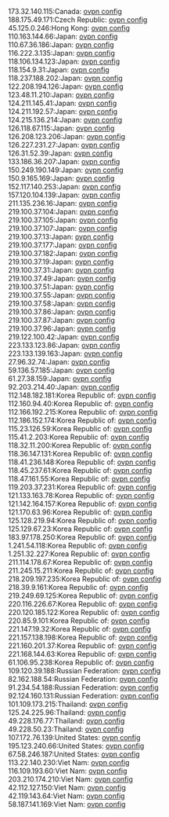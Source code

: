 173.32.140.115:Canada: [ovpn config](vpn/173_32_140_115.ovpn)  
188.175.49.171:Czech Republic: [ovpn config](vpn/188_175_49_171.ovpn)  
45.125.0.246:Hong Kong: [ovpn config](vpn/45_125_0_246.ovpn)  
110.163.144.66:Japan: [ovpn config](vpn/110_163_144_66.ovpn)  
110.67.36.186:Japan: [ovpn config](vpn/110_67_36_186.ovpn)  
116.222.3.135:Japan: [ovpn config](vpn/116_222_3_135.ovpn)  
118.106.134.123:Japan: [ovpn config](vpn/118_106_134_123.ovpn)  
118.154.9.31:Japan: [ovpn config](vpn/118_154_9_31.ovpn)  
118.237.188.202:Japan: [ovpn config](vpn/118_237_188_202.ovpn)  
122.208.194.126:Japan: [ovpn config](vpn/122_208_194_126.ovpn)  
123.48.11.210:Japan: [ovpn config](vpn/123_48_11_210.ovpn)  
124.211.145.41:Japan: [ovpn config](vpn/124_211_145_41.ovpn)  
124.211.192.57:Japan: [ovpn config](vpn/124_211_192_57.ovpn)  
124.215.136.214:Japan: [ovpn config](vpn/124_215_136_214.ovpn)  
126.118.67.115:Japan: [ovpn config](vpn/126_118_67_115.ovpn)  
126.208.123.206:Japan: [ovpn config](vpn/126_208_123_206.ovpn)  
126.227.231.27:Japan: [ovpn config](vpn/126_227_231_27.ovpn)  
126.31.52.39:Japan: [ovpn config](vpn/126_31_52_39.ovpn)  
133.186.36.207:Japan: [ovpn config](vpn/133_186_36_207.ovpn)  
150.249.190.149:Japan: [ovpn config](vpn/150_249_190_149.ovpn)  
150.9.165.169:Japan: [ovpn config](vpn/150_9_165_169.ovpn)  
152.117.140.253:Japan: [ovpn config](vpn/152_117_140_253.ovpn)  
157.120.104.139:Japan: [ovpn config](vpn/157_120_104_139.ovpn)  
211.135.236.16:Japan: [ovpn config](vpn/211_135_236_16.ovpn)  
219.100.37.104:Japan: [ovpn config](vpn/219_100_37_104.ovpn)  
219.100.37.105:Japan: [ovpn config](vpn/219_100_37_105.ovpn)  
219.100.37.107:Japan: [ovpn config](vpn/219_100_37_107.ovpn)  
219.100.37.13:Japan: [ovpn config](vpn/219_100_37_13.ovpn)  
219.100.37.177:Japan: [ovpn config](vpn/219_100_37_177.ovpn)  
219.100.37.182:Japan: [ovpn config](vpn/219_100_37_182.ovpn)  
219.100.37.19:Japan: [ovpn config](vpn/219_100_37_19.ovpn)  
219.100.37.31:Japan: [ovpn config](vpn/219_100_37_31.ovpn)  
219.100.37.49:Japan: [ovpn config](vpn/219_100_37_49.ovpn)  
219.100.37.51:Japan: [ovpn config](vpn/219_100_37_51.ovpn)  
219.100.37.55:Japan: [ovpn config](vpn/219_100_37_55.ovpn)  
219.100.37.58:Japan: [ovpn config](vpn/219_100_37_58.ovpn)  
219.100.37.86:Japan: [ovpn config](vpn/219_100_37_86.ovpn)  
219.100.37.87:Japan: [ovpn config](vpn/219_100_37_87.ovpn)  
219.100.37.96:Japan: [ovpn config](vpn/219_100_37_96.ovpn)  
219.122.100.42:Japan: [ovpn config](vpn/219_122_100_42.ovpn)  
223.133.123.86:Japan: [ovpn config](vpn/223_133_123_86.ovpn)  
223.133.139.163:Japan: [ovpn config](vpn/223_133_139_163.ovpn)  
27.96.32.74:Japan: [ovpn config](vpn/27_96_32_74.ovpn)  
59.136.57.185:Japan: [ovpn config](vpn/59_136_57_185.ovpn)  
61.27.38.159:Japan: [ovpn config](vpn/61_27_38_159.ovpn)  
92.203.214.40:Japan: [ovpn config](vpn/92_203_214_40.ovpn)  
112.148.182.181:Korea Republic of: [ovpn config](vpn/112_148_182_181.ovpn)  
112.160.94.40:Korea Republic of: [ovpn config](vpn/112_160_94_40.ovpn)  
112.166.192.215:Korea Republic of: [ovpn config](vpn/112_166_192_215.ovpn)  
112.186.152.174:Korea Republic of: [ovpn config](vpn/112_186_152_174.ovpn)  
115.23.126.59:Korea Republic of: [ovpn config](vpn/115_23_126_59.ovpn)  
115.41.2.203:Korea Republic of: [ovpn config](vpn/115_41_2_203.ovpn)  
118.32.11.200:Korea Republic of: [ovpn config](vpn/118_32_11_200.ovpn)  
118.36.147.131:Korea Republic of: [ovpn config](vpn/118_36_147_131.ovpn)  
118.41.236.148:Korea Republic of: [ovpn config](vpn/118_41_236_148.ovpn)  
118.45.237.61:Korea Republic of: [ovpn config](vpn/118_45_237_61.ovpn)  
118.47.161.55:Korea Republic of: [ovpn config](vpn/118_47_161_55.ovpn)  
119.203.37.231:Korea Republic of: [ovpn config](vpn/119_203_37_231.ovpn)  
121.133.163.78:Korea Republic of: [ovpn config](vpn/121_133_163_78.ovpn)  
121.142.164.157:Korea Republic of: [ovpn config](vpn/121_142_164_157.ovpn)  
121.170.63.96:Korea Republic of: [ovpn config](vpn/121_170_63_96.ovpn)  
125.128.219.94:Korea Republic of: [ovpn config](vpn/125_128_219_94.ovpn)  
125.129.67.23:Korea Republic of: [ovpn config](vpn/125_129_67_23.ovpn)  
183.97.178.250:Korea Republic of: [ovpn config](vpn/183_97_178_250.ovpn)  
1.241.54.118:Korea Republic of: [ovpn config](vpn/1_241_54_118.ovpn)  
1.251.32.227:Korea Republic of: [ovpn config](vpn/1_251_32_227.ovpn)  
211.114.178.67:Korea Republic of: [ovpn config](vpn/211_114_178_67.ovpn)  
211.245.15.211:Korea Republic of: [ovpn config](vpn/211_245_15_211.ovpn)  
218.209.197.235:Korea Republic of: [ovpn config](vpn/218_209_197_235.ovpn)  
218.39.9.161:Korea Republic of: [ovpn config](vpn/218_39_9_161.ovpn)  
219.249.69.125:Korea Republic of: [ovpn config](vpn/219_249_69_125.ovpn)  
220.116.226.67:Korea Republic of: [ovpn config](vpn/220_116_226_67.ovpn)  
220.120.185.122:Korea Republic of: [ovpn config](vpn/220_120_185_122.ovpn)  
220.85.9.101:Korea Republic of: [ovpn config](vpn/220_85_9_101.ovpn)  
221.147.19.32:Korea Republic of: [ovpn config](vpn/221_147_19_32.ovpn)  
221.157.138.198:Korea Republic of: [ovpn config](vpn/221_157_138_198.ovpn)  
221.160.201.37:Korea Republic of: [ovpn config](vpn/221_160_201_37.ovpn)  
221.168.144.63:Korea Republic of: [ovpn config](vpn/221_168_144_63.ovpn)  
61.106.95.238:Korea Republic of: [ovpn config](vpn/61_106_95_238.ovpn)  
109.120.39.188:Russian Federation: [ovpn config](vpn/109_120_39_188.ovpn)  
82.162.188.54:Russian Federation: [ovpn config](vpn/82_162_188_54.ovpn)  
91.234.54.188:Russian Federation: [ovpn config](vpn/91_234_54_188.ovpn)  
92.124.160.131:Russian Federation: [ovpn config](vpn/92_124_160_131.ovpn)  
101.109.173.215:Thailand: [ovpn config](vpn/101_109_173_215.ovpn)  
125.24.225.96:Thailand: [ovpn config](vpn/125_24_225_96.ovpn)  
49.228.176.77:Thailand: [ovpn config](vpn/49_228_176_77.ovpn)  
49.228.50.23:Thailand: [ovpn config](vpn/49_228_50_23.ovpn)  
107.172.76.139:United States: [ovpn config](vpn/107_172_76_139.ovpn)  
195.123.240.66:United States: [ovpn config](vpn/195_123_240_66.ovpn)  
67.58.246.187:United States: [ovpn config](vpn/67_58_246_187.ovpn)  
113.22.140.230:Viet Nam: [ovpn config](vpn/113_22_140_230.ovpn)  
116.109.193.60:Viet Nam: [ovpn config](vpn/116_109_193_60.ovpn)  
203.210.174.210:Viet Nam: [ovpn config](vpn/203_210_174_210.ovpn)  
42.112.127.150:Viet Nam: [ovpn config](vpn/42_112_127_150.ovpn)  
42.119.143.64:Viet Nam: [ovpn config](vpn/42_119_143_64.ovpn)  
58.187.141.169:Viet Nam: [ovpn config](vpn/58_187_141_169.ovpn)  
